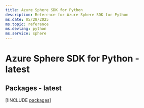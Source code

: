```yaml
---
title: Azure Sphere SDK for Python
description: Reference for Azure Sphere SDK for Python
ms.date: 05/28/2025
ms.topic: reference
ms.devlang: python
ms.service: sphere
---
```

# Azure Sphere SDK for Python - latest
## Packages - latest
[!INCLUDE [packages](sphere-index.md)]